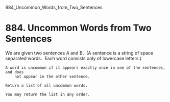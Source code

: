 884_Uncommon_Words_from_Two_Sentences
# 884. Uncommon Words from Two Sentences

We are given two sentences A and B.  (A sentence is
        a string of space separated words.  Each word consists only of lowercase
        letters.)

    A word is uncommon if it appears exactly once in one of the sentences, and does
        not appear in the other sentence.

    Return a list of all uncommon words. 

    You may return the list in any order.